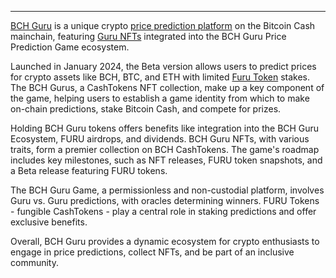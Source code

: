 ---
[BCH Guru](https://bch.guru/) is a unique crypto [price prediction platform](https://beta.bch.guru/) on the Bitcoin Cash mainchain, featuring [Guru NFTs](https://nfts.bch.guru/) integrated into the BCH Guru Price Prediction Game ecosystem. 

Launched in January 2024, the Beta version allows users to predict prices for crypto assets like BCH, BTC, and ETH with limited [Furu Token](https://nfts.bch.guru/furunomics) stakes. The BCH Gurus, a CashTokens NFT collection, make up a key component of the game, helping users to establish a game identity from which to make on-chain predictions, stake Bitcoin Cash, and compete for prizes. 

Holding BCH Guru tokens offers benefits like integration into the BCH Guru Ecosystem, FURU airdrops, and dividends. BCH Guru NFTs, with various traits, form a premier collection on BCH CashTokens. The game's roadmap includes key milestones, such as NFT releases, FURU token snapshots, and a Beta release featuring FURU tokens. 

The BCH Guru Game, a permissionless and non-custodial platform, involves Guru vs. Guru predictions, with oracles determining winners. FURU Tokens - fungible CashTokens - play a central role in staking predictions and offer exclusive benefits. 

Overall, BCH Guru provides a dynamic ecosystem for crypto enthusiasts to engage in price predictions, collect NFTs, and be part of an inclusive community.